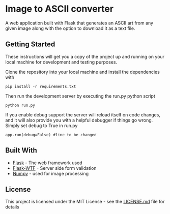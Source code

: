 # Image to ASCII converter
A web application built with Flask that generates an ASCII art from any given image along with the option to download it as a text file.

## Getting Started

These instructions will get you a copy of the project up and running on your local machine for development and testing purposes.

Clone the repository into your local machine and install the dependencies with
```
pip install -r requirements.txt
```
Then run the development server by executing the run.py python script
```
python run.py
```
If you enable debug support the server will reload itself on code changes, and it will also provide you with a helpful debugger if things go wrong. Simply set debug to True in run.py
```
app.run(debug=False) #line to be changed
```

## Built With

* [Flask](http://flask.pocoo.org/docs/1.0/) - The web framework used
* [Flask-WTF](https://flask-wtf.readthedocs.io/en/stable/) - Server side form validation
* [Numpy](https://docs.scipy.org/doc/numpy/) - used for image processing

## License

This project is licensed under the MIT License - see the [LICENSE.md](LICENSE.md) file for details


